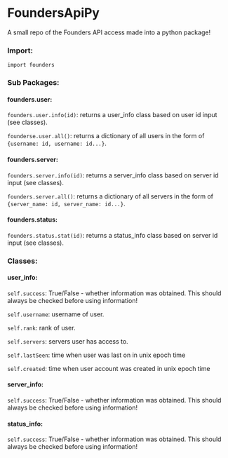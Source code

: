 # FoundersApiPy
A small repo of the Founders API access made into a python package!


### Import:

`import founders`


### Sub Packages:


#### founders.user:

`founders.user.info(id)`: returns a user_info class based on user id input (see classes).

`founderse.user.all()`: returns a dictionary of all users in the form of `{username: id, username: id...}`.


#### founders.server:

`founders.server.info(id)`: returns a server_info class based on server id input (see classes).

`founders.server.all()`: returns a dictionary of all servers in the form of `{server_name: id, server_name: id...}`.


#### founders.status:

`founders.status.stat(id)`: returns a status_info class based on server id input (see classes).


### Classes:

#### user_info:

`self.success`: True/False - whether information was obtained. This should always be checked before using information!

`self.username`: username of user.

`self.rank`: rank of user.

`self.servers`: servers user has access to.

`self.lastSeen`: time when user was last on in unix epoch time

`self.created`: time when user account was created in unix epoch time

#### server_info:

`self.success`: True/False - whether information was obtained. This should always be checked before using information!

#### status_info:

`self.success`: True/False - whether information was obtained. This should always be checked before using information!
